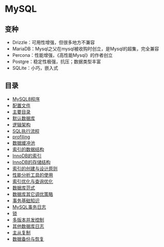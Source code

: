 # MySQL

## 变种
* Drizzle：可用性增强，但很多地方不兼容
* MariaDB：Mysql之父在mysql被收购时创立，是Mysql的超集，完全兼容
* Percona：性能增强，《高性能Mysql》的作者创立
* Postgre：稳定性极强，抗压；数据类型丰富
* SQLite：小巧，嵌入式

## 目录
* [MySQL8程序](MySQL8程序.md)
* [配置文件](配置文件.md)
* [主要目录](主要目录.md)
* [默认数据库](默认数据库.md)
* [逻辑架构](逻辑架构.md)
* [SQL执行流程](SQL执行流程.md)
* [profiling](profiling.md)
* [数据缓冲池](数据缓冲池.md)
* [索引的数据结构](索引的数据结构.md)
* [InnoDB的索引](InnoDB的索引.md)
* [InnoDB的存储结构](InnoDB的存储结构.md)
* [索引的创建与设计原则](索引的创建与设计原则.md)
* [性能分析工具的使用](性能分析工具的使用.md)
* [索引优化与查询优化](索引优化与查询优化.md)
* [数据库范式](数据库范式.md)
* [数据库其它调优策略](数据库其它调优策略.md)
* [事务基础知识](事务基础知识.md)
* [MySQL事务日志](MySQL事务日志.md)
* [锁](锁.md)
* [多版本并发控制](多版本并发控制.md)
* [其他数据库日志](其他数据库日志.md)
* [主从复制](主从复制.md)
* [数据备份与恢复](数据备份与恢复.md)